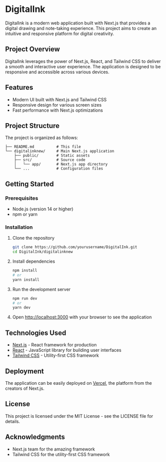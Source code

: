 # DigitalInk

DigitalInk is a modern web application built with Next.js that provides a digital drawing and note-taking experience. This project aims to create an intuitive and responsive platform for digital creativity.

## Project Overview

DigitalInk leverages the power of Next.js, React, and Tailwind CSS to deliver a smooth and interactive user experience. The application is designed to be responsive and accessible across various devices.

## Features

- Modern UI built with Next.js and Tailwind CSS
- Responsive design for various screen sizes
- Fast performance with Next.js optimizations

## Project Structure

The project is organized as follows:

```
├── README.md          # This file
└── digitalinknew/     # Main Next.js application
    ├── public/        # Static assets
    ├── src/           # Source code
    │   └── app/       # Next.js app directory
    └── ...            # Configuration files
```

## Getting Started

### Prerequisites

- Node.js (version 14 or higher)
- npm or yarn

### Installation

1. Clone the repository
   ```bash
   git clone https://github.com/yourusername/DigitalInk.git
   cd DigitalInk/digitalinknew
   ```

2. Install dependencies
   ```bash
   npm install
   # or
   yarn install
   ```

3. Run the development server
   ```bash
   npm run dev
   # or
   yarn dev
   ```

4. Open [http://localhost:3000](http://localhost:3000) with your browser to see the application

## Technologies Used

- [Next.js](https://nextjs.org/) - React framework for production
- [React](https://reactjs.org/) - JavaScript library for building user interfaces
- [Tailwind CSS](https://tailwindcss.com/) - Utility-first CSS framework

## Deployment

The application can be easily deployed on [Vercel](https://vercel.com/), the platform from the creators of Next.js.

## License

This project is licensed under the MIT License - see the LICENSE file for details.

## Acknowledgments

- Next.js team for the amazing framework
- Tailwind CSS for the utility-first CSS framework